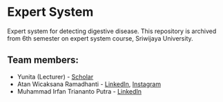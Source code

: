 # Expert System

Expert system for detecting digestive disease.
This repository is archived from 6th semester on expert system course, Sriwijaya University.

## Team members:

* Yunita (Lecturer) - [Scholar](https://scholar.google.com/citations?user=qwrSdQMAAAAJ&hl=en)
* Atan Wicaksana Ramadhanti - [LinkedIn](https://www.linkedin.com/in/atan-w-ramadhanti-845936188/), [Instagram](https://www.instagram.com/atanwrawr/)
* Muhammad Irfan Triananto Putra - [LinkedIn](https://www.linkedin.com/in/trianantoputra/)